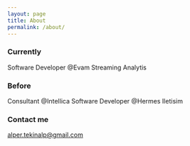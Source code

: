```yaml
---
layout: page
title: About
permalink: /about/
---
```


### Currently

Software Developer @Evam Streaming Analytis

### Before

Consultant @Intellica
Software Developer @Hermes Iletisim

### Contact me

[alper.tekinalp@gmail.com](mailto:alper.tekinalp@gmail.com)
